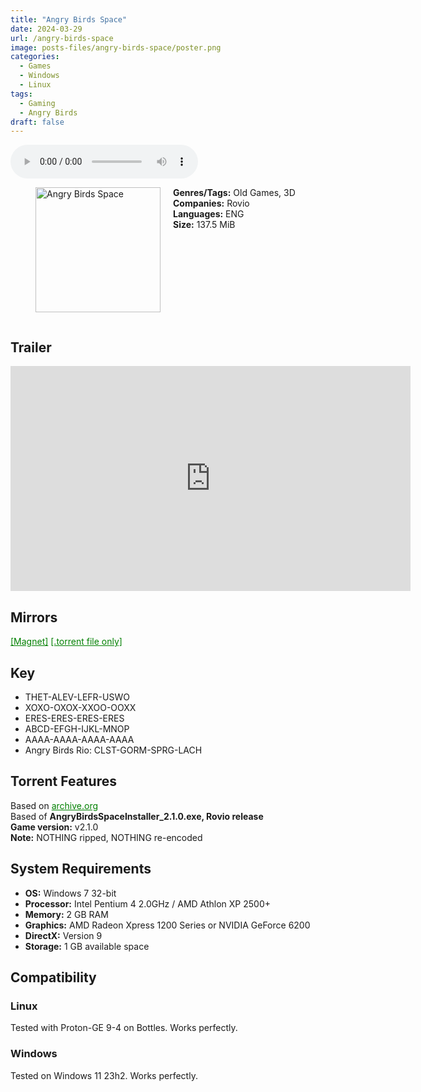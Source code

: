 ```yaml
---
title: "Angry Birds Space"
date: 2024-03-29
url: /angry-birds-space
image: posts-files/angry-birds-space/poster.png
categories:
  - Games
  - Windows
  - Linux
tags:
  - Gaming
  - Angry Birds
draft: false
---
```


<style>
  body.dark-mode,
  body.dark-mode main * {
    background: url('/posts-files/angry-birds-space/background.jpg') center center fixed no-repeat;
    background-size: cover;
    color: #f5f5f5;
  }
</style>

<script>
    document.addEventListener('DOMContentLoaded', function () {
        document.body.classList.add('dark-mode');
        localStorage.setItem('darkMode', 'true');
    });
</script>

<audio controls autoplay>
  <source src="/posts-files/angry-birds-space/music.mp3" type="audio/mp3">
  Your browser does not support the audio tag.
</audio>

<figure style="float: left; margin-right: 20px;">
  <img src="/posts-files/angry-birds-space/poster.png" alt="Angry Birds Space" style="width: 200px;">
</figure>

**Genres/Tags:** Old Games, 3D  
**Companies:** Rovio  
**Languages:** ENG  
**Size:** 137.5 MiB  

# ⠀
# ⠀
## Trailer
<iframe width="640" height="360" src="https://www.youtube.com/embed/Zc-XlVLHJDo" title="Angry Birds Space" frameborder="0" allow="accelerometer; autoplay; clipboard-write; encrypted-media; gyroscope; picture-in-picture; web-share" referrerpolicy="strict-origin-when-cross-origin" allowfullscreen></iframe>

## Mirrors
<a href="magnet:?xt=urn:btih:2MKNQN45IYYWY2PGZCMDJIW7A7TY5ZMV&dn=Angry%20Birds%20Space" style="color: green;">[Magnet]</a>
<a href="https://www.dropbox.com/scl/fi/m1yjc53fn6hg39wck801q/Angry-Birds-Space.torrent?rlkey=h2b5qisf9kw3xaut71h3fq1bn&st=v2fu5lqt&dl=1" style="color: green;">[.torrent file only]</a>

## Key
- THET-ALEV-LEFR-USWO
- XOXO-OXOX-XXOO-OOXX
- ERES-ERES-ERES-ERES 
- ABCD-EFGH-IJKL-MNOP
- AAAA-AAAA-AAAA-AAAA 
- Angry Birds Rio: CLST-GORM-SPRG-LACH

## Torrent Features
Based on <a href="https://archive.org/details/angry-birds-pc" style="color: green;">archive.org</a>   
Based of **AngryBirdsSpaceInstaller_2.1.0.exe, Rovio release**  
**Game version:** v2.1.0  
**Note:** NOTHING ripped, NOTHING re-encoded

## System Requirements
- **OS:** Windows 7 32-bit
- **Processor:** Intel Pentium 4 2.0GHz / AMD Athlon XP 2500+
- **Memory:** 2 GB RAM
- **Graphics:** AMD Radeon Xpress 1200 Series or NVIDIA GeForce 6200
- **DirectX:** Version 9
- **Storage:** 1 GB available space

## Compatibility
### Linux
Tested with Proton-GE 9-4 on Bottles. Works perfectly.

### Windows
Tested on Windows 11 23h2. Works perfectly.
